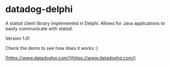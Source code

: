 # datadog-delphi

A statsd client library implemented in Delphi. Allows for Java applications to easily communicate with statsd.

Version 1.0!

Check the demo to see how does it works :)

[https://www.datadoghq.com/](https://www.datadoghq.com/)


